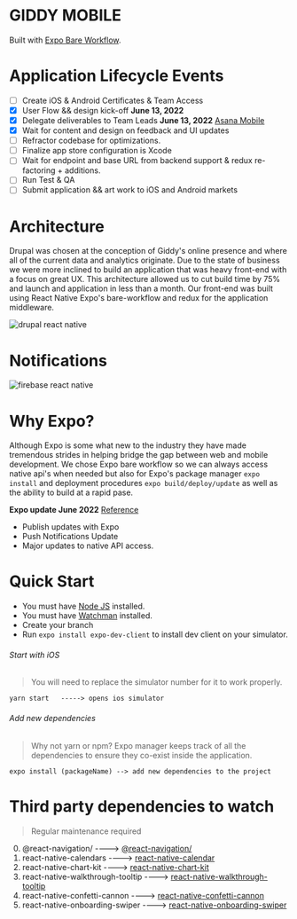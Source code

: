# GIDDY MOBILE
Built with [Expo Bare Workflow](https://docs.expo.dev/introduction/managed-vs-bare/#bare-workflow).
# Application Lifecycle Events
- [ ] Create iOS & Android Certificates & Team Access
- [x] User Flow && design kick-off **June 13, 2022**
- [x] Delegate deliverables to Team Leads **June 13, 2022** [Asana Mobile](https://app.asana.com/0/1202390205827772/calendar)
- [x] Wait for content and design on feedback and UI updates 
- [ ] Refractor codebase for optimizations.
- [ ] Finalize app store configuration is Xcode
- [ ] Wait for endpoint and base URL from backend support & redux re-factoring + additions.
- [ ] Run Test & QA
- [ ] Submit application && art work to iOS and Android markets
# Architecture
Drupal was chosen at the conception of Giddy's online presence and where all of the current data and analytics originate. Due to the state of business we were more inclined to build an application that was heavy front-end with a focus on great UX. This architecture allowed us to cut build time by 75% and launch and application in less than a month. Our front-end was built using React Native Expo's bare-workflow and redux for the application middleware. 

![drupal   react native](https://user-images.githubusercontent.com/105945733/174606053-8c16836f-ffef-4aff-8c5f-4b04591c435b.jpeg)

# Notifications

![firebase react native](https://blog.logrocket.com/wp-content/uploads/2020/11/Push-notifications-in-React-Native-APNs-FCM.png)

# Why Expo?
Although Expo is some what new to the industry they have made tremendous strides in helping bridge the gap between web and mobile development. We chose Expo bare workflow so we can always access native api's when needed but also for Expo's package manager `expo install` and deployment procedures `expo build/deploy/update` as well as the ability to build at a rapid pase.

**Expo update June 2022** [Reference](https://appjs.co)
- Publish updates with Expo
- Push Notifications Update
- Major updates to native API access.
# Quick Start
- You must have [Node JS](https://nodejs.org) installed.
- You must have [Watchman](https://watchman.org) installed.
- Create your branch
- Run `expo install expo-dev-client` to install dev client on your simulator.

###### Start with iOS
> You will need to replace the simulator number for it to work properly.
```
yarn start   -----> opens ios simulator
```
###### Add new dependencies
> Why not yarn or npm? Expo manager keeps track of all the dependencies to ensure they co-exist inside the application.
```
expo install (packageName) --> add new dependencies to the project
```
# Third party dependencies to watch
> Regular maintenance required
0. @react-navigation/ ----> [@react-navigation/](https://reactnavigation.org/)
1. react-native-calendars ----> [react-native-calendar](https://www.npmjs.com/package/react-native-calendars)
2. react-native-chart-kit ----> [react-native-chart-kit](https://www.npmjs.com/package/react-native-chart-kit)
3. react-native-walkthrough-tooltip ----> [react-native-walkthrough-tooltip](https://www.npmjs.com/package/react-native-walkthrough-tooltip)
4. react-native-confetti-cannon ----> [react-native-confetti-cannon](https://www.npmjs.com/package/react-native-confetti-cannon)
5. react-native-onboarding-swiper ----> [react-native-onboarding-swiper](https://www.npmjs.com/package/react-native-onboarding-swiper)
